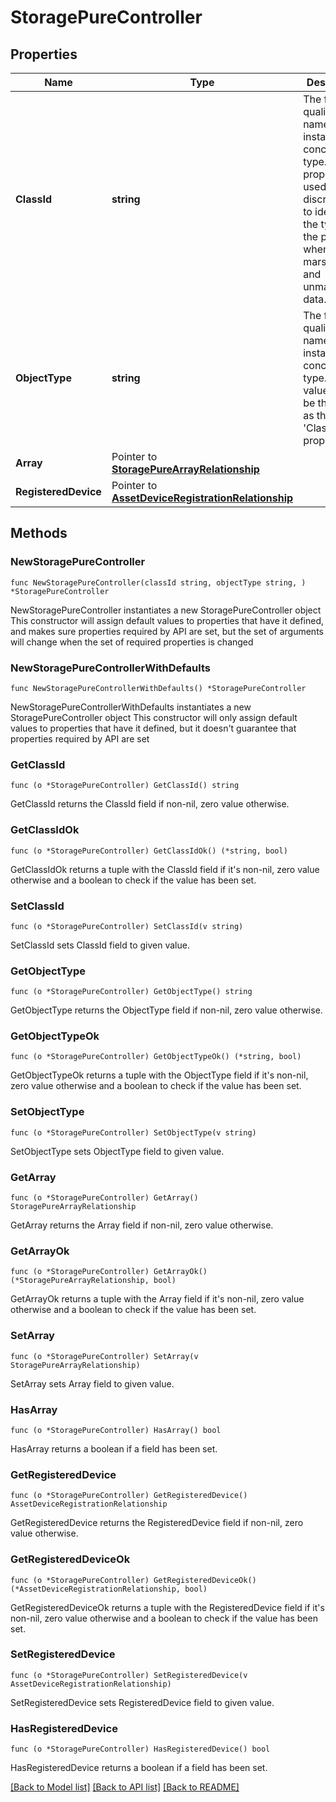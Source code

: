 # StoragePureController

## Properties

Name | Type | Description | Notes
------------ | ------------- | ------------- | -------------
**ClassId** | **string** | The fully-qualified name of the instantiated, concrete type. This property is used as a discriminator to identify the type of the payload when marshaling and unmarshaling data. | [default to "storage.PureController"]
**ObjectType** | **string** | The fully-qualified name of the instantiated, concrete type. The value should be the same as the &#39;ClassId&#39; property. | [default to "storage.PureController"]
**Array** | Pointer to [**StoragePureArrayRelationship**](storage.PureArray.Relationship.md) |  | [optional] 
**RegisteredDevice** | Pointer to [**AssetDeviceRegistrationRelationship**](asset.DeviceRegistration.Relationship.md) |  | [optional] 

## Methods

### NewStoragePureController

`func NewStoragePureController(classId string, objectType string, ) *StoragePureController`

NewStoragePureController instantiates a new StoragePureController object
This constructor will assign default values to properties that have it defined,
and makes sure properties required by API are set, but the set of arguments
will change when the set of required properties is changed

### NewStoragePureControllerWithDefaults

`func NewStoragePureControllerWithDefaults() *StoragePureController`

NewStoragePureControllerWithDefaults instantiates a new StoragePureController object
This constructor will only assign default values to properties that have it defined,
but it doesn't guarantee that properties required by API are set

### GetClassId

`func (o *StoragePureController) GetClassId() string`

GetClassId returns the ClassId field if non-nil, zero value otherwise.

### GetClassIdOk

`func (o *StoragePureController) GetClassIdOk() (*string, bool)`

GetClassIdOk returns a tuple with the ClassId field if it's non-nil, zero value otherwise
and a boolean to check if the value has been set.

### SetClassId

`func (o *StoragePureController) SetClassId(v string)`

SetClassId sets ClassId field to given value.


### GetObjectType

`func (o *StoragePureController) GetObjectType() string`

GetObjectType returns the ObjectType field if non-nil, zero value otherwise.

### GetObjectTypeOk

`func (o *StoragePureController) GetObjectTypeOk() (*string, bool)`

GetObjectTypeOk returns a tuple with the ObjectType field if it's non-nil, zero value otherwise
and a boolean to check if the value has been set.

### SetObjectType

`func (o *StoragePureController) SetObjectType(v string)`

SetObjectType sets ObjectType field to given value.


### GetArray

`func (o *StoragePureController) GetArray() StoragePureArrayRelationship`

GetArray returns the Array field if non-nil, zero value otherwise.

### GetArrayOk

`func (o *StoragePureController) GetArrayOk() (*StoragePureArrayRelationship, bool)`

GetArrayOk returns a tuple with the Array field if it's non-nil, zero value otherwise
and a boolean to check if the value has been set.

### SetArray

`func (o *StoragePureController) SetArray(v StoragePureArrayRelationship)`

SetArray sets Array field to given value.

### HasArray

`func (o *StoragePureController) HasArray() bool`

HasArray returns a boolean if a field has been set.

### GetRegisteredDevice

`func (o *StoragePureController) GetRegisteredDevice() AssetDeviceRegistrationRelationship`

GetRegisteredDevice returns the RegisteredDevice field if non-nil, zero value otherwise.

### GetRegisteredDeviceOk

`func (o *StoragePureController) GetRegisteredDeviceOk() (*AssetDeviceRegistrationRelationship, bool)`

GetRegisteredDeviceOk returns a tuple with the RegisteredDevice field if it's non-nil, zero value otherwise
and a boolean to check if the value has been set.

### SetRegisteredDevice

`func (o *StoragePureController) SetRegisteredDevice(v AssetDeviceRegistrationRelationship)`

SetRegisteredDevice sets RegisteredDevice field to given value.

### HasRegisteredDevice

`func (o *StoragePureController) HasRegisteredDevice() bool`

HasRegisteredDevice returns a boolean if a field has been set.


[[Back to Model list]](../README.md#documentation-for-models) [[Back to API list]](../README.md#documentation-for-api-endpoints) [[Back to README]](../README.md)


